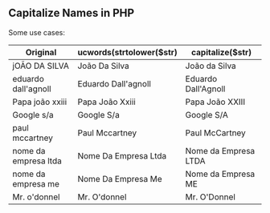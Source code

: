 
## Capitalize Names in PHP

Some use cases:


| Original      | ucwords(strtolower($str) | capitalize($str) |
| ------------- | ------------- |------------- |
| jOÃO DA SILVA  | João Da Silva  | João da Silva |
| eduardo dall'agnoll  | Eduardo Dall'agnoll  | Eduardo Dall'Agnoll |
| Papa joão xxiii | Papa João Xxiii | Papa João XXIII |
| Google s/a | Google S/a | Google S/A |
| paul mccartney | Paul Mccartney | Paul McCartney |
| nome da empresa ltda | Nome Da Empresa Ltda | Nome da Empresa LTDA |
| nome da empresa me | Nome Da Empresa Me | Nome da Empresa ME |
| Mr. o'donnel  | Mr. O'donnel | Mr. O'Donnel | 
